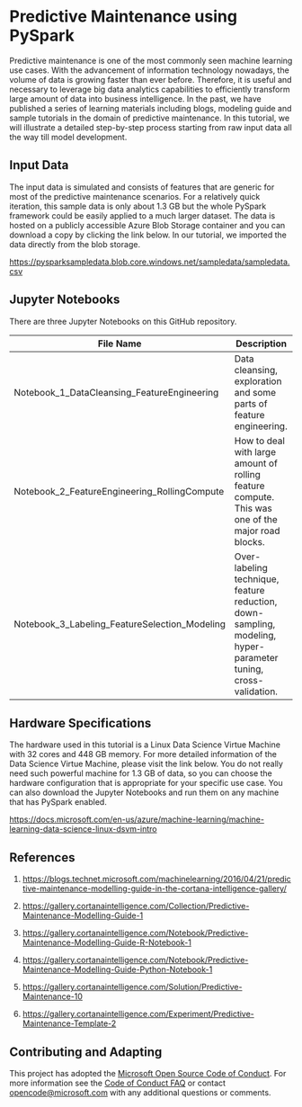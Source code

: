 
# Predictive Maintenance using PySpark

Predictive maintenance is one of the most commonly seen machine learning use cases. With the advancement of information technology nowadays, the volume of data is growing faster than ever before. Therefore, it is useful and necessary to leverage big data analytics capabilities to efficiently transform large amount of data into business intelligence. In the past, we have published a series of learning materials including blogs, modeling guide and sample tutorials in the domain of predictive maintenance. In this tutorial, we will illustrate a detailed step-by-step process starting from raw input data all the way till model development. 


## Input Data

The input data is simulated and consists of features that are generic for most of the predictive maintenance scenarios. For a relatively quick iteration, this sample data is only about 1.3 GB but the whole PySpark framework could be easily applied to a much larger dataset. The data is hosted on a publicly accessible Azure Blob Storage container and you can download a copy by clicking the link below. In our tutorial, we imported the data directly from the blob storage. 

https://pysparksampledata.blob.core.windows.net/sampledata/sampledata.csv



## Jupyter Notebooks

There are  three Jupyter Notebooks on this GitHub repository. 

| File Name | Description |
|-----------|-------------|
| Notebook_1_DataCleansing_FeatureEngineering | Data cleansing, exploration and some parts of feature engineering. |
| Notebook_2_FeatureEngineering_RollingCompute | How to deal with large amount of rolling feature compute. This was one of the major road blocks. |
| Notebook_3_Labeling_FeatureSelection_Modeling | Over-labeling technique, feature reduction, down-sampling, modeling, hyper-parameter tuning, cross-validation. |


## Hardware Specifications

The hardware used in this tutorial is a Linux Data Science Virtue Machine with 32 cores and 448 GB memory. For more detailed information of the Data Science Virtue Machine, please visit the link below. You do not really need such powerful machine for 1.3 GB of data, so you can choose the hardware configuration that is appropriate for your specific use case. You can also download the Jupyter Notebooks and run them on any machine that has PySpark enabled. 

https://docs.microsoft.com/en-us/azure/machine-learning/machine-learning-data-science-linux-dsvm-intro


## References

1.  https://blogs.technet.microsoft.com/machinelearning/2016/04/21/predictive-maintenance-modelling-guide-in-the-cortana-intelligence-gallery/

2.  https://gallery.cortanaintelligence.com/Collection/Predictive-Maintenance-Modelling-Guide-1

3.  https://gallery.cortanaintelligence.com/Notebook/Predictive-Maintenance-Modelling-Guide-R-Notebook-1

4.  https://gallery.cortanaintelligence.com/Notebook/Predictive-Maintenance-Modelling-Guide-Python-Notebook-1

5.  https://gallery.cortanaintelligence.com/Solution/Predictive-Maintenance-10

6.  https://gallery.cortanaintelligence.com/Experiment/Predictive-Maintenance-Template-2


## Contributing and Adapting

This project has adopted the [Microsoft Open Source Code of Conduct](https://opensource.microsoft.com/codeofconduct/). For more information see the [Code of Conduct FAQ](https://opensource.microsoft.com/codeofconduct/faq/) or contact [opencode@microsoft.com](mailto:opencode@microsoft.com) with any additional questions or comments.
